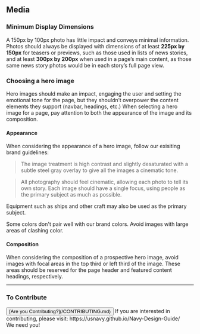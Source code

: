 ## Media

### Minimum Display Dimensions

A 150px by 100px photo has little impact and conveys minimal
information. Photos should always be displayed with dimensions
of at least **225px by 150px** for teasers or previews, such as
those used in lists of news stories, and at least **300px by
200px** when used in a page’s main content, as those same news
story photos would be in each story’s full page view.

### Choosing a hero image

Hero images should make an impact, engaging the user and setting
the emotional tone for the page, but they shouldn’t overpower
the content elements they support (navbar, headings, etc.)  When
selecting a hero image for a page, pay attention to both the
appearance of the image and its composition.

#### Appearance

When considering the appearance of a hero image, follow our
exisiting brand guidelines:

> The image treatment is high contrast and slightly desaturated
> with a subtle steel gray overlay to give all the images a
> cinematic tone.

> All photography should feel cinematic, allowing each photo
> to tell its own story. Each image should have a single focus,
> using people as the primary subject as much as possible.

Equipment such as ships and other craft may also be used as the
primary subject.

Some colors don't pair well with our brand colors. Avoid images
with large areas of clashing color.

#### Composition

When considering the composition of a prospective hero image,
avoid images with focal areas in the top third or left third of
the image. These areas should be reserved for the page header
and featured content headings, respectively.

<hr>

### To Contribute<br>
<button id="contribute-guidance">
[Are you Contributing?](/CONTRIBUTING.md)
</button>  
<span class="contribute-comment">If you are interested in contributing, please visit: https://usnavy.github.io/Navy-Design-Guide/ <br>We need you!</span>
<br>
<br>
